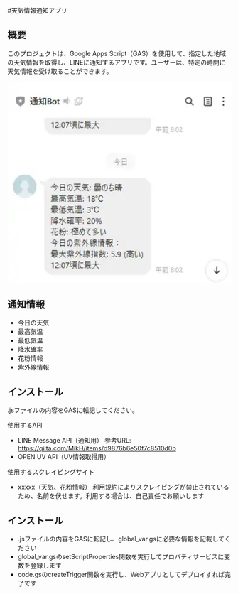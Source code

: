 #天気情報通知アプリ

## 概要
このプロジェクトは、Google Apps Script（GAS）を使用して、指定した地域の天気情報を取得し、LINEに通知するアプリです。ユーザーは、特定の時間に天気情報を受け取ることができます。
<p align="center">
  <img src="assets/screenshot/img.webp" alt="App Demo" width="700">
</p>

## 通知情報
- 今日の天気
- 最高気温
- 最低気温
- 降水確率
- 花粉情報
- 紫外線情報

## インストール
.jsファイルの内容をGASに転記してください。

使用するAPI
- LINE Message API（通知用）
    参考URL: https://qiita.com/MikH/items/d9876b6e50f7c8510d0b
- OPEN UV API（UV情報取得用）

使用するスクレイピングサイト
- xxxxx（天気、花粉情報）
    利用規約によりスクレイピングが禁止されているため、名前を伏せます。利用する場合は、自己責任でお願いします

## インストール
- .jsファイルの内容をGASに転記し、global_var.gsに必要な情報を記載してください
- global_var.gsのsetScriptProperties関数を実行してプロパティサービスに変数を登録します
- code.gsのcreateTrigger関数を実行し、Webアプリとしてデプロイすれば完了です
